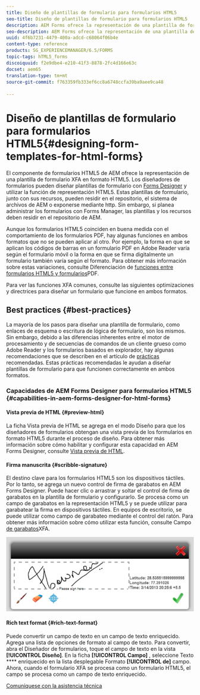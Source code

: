 ```yaml
---
title: Diseño de plantillas de formulario para formularios HTML5
seo-title: Diseño de plantillas de formulario para formularios HTML5
description: AEM Forms ofrece la representación de una plantilla de formulario XFA en formato HTML5. Los diseñadores de formularios pueden diseñar plantillas de formulario con Designer y utilizar la capacidad de representación HTML5.
seo-description: AEM Forms ofrece la representación de una plantilla de formulario XFA en formato HTML5. Los diseñadores de formularios pueden diseñar plantillas de formulario con Designer y utilizar la capacidad de representación HTML5.
uuid: 4f6b7231-4479-400a-adcd-c68064f06b4e
content-type: reference
products: SG_EXPERIENCEMANAGER/6.5/FORMS
topic-tags: hTML5_forms
discoiquuid: f2e9dbe4-e210-41f3-8878-2fc4d166e63c
docset: aem65
translation-type: tm+mt
source-git-commit: f763359fb333ef6cc8a6748ccfa39ba9aee9ca48

---
```



# Diseño de plantillas de formulario para formularios HTML5{#designing-form-templates-for-html-forms}

El componente de formularios HTML5 de AEM ofrece la representación de una plantilla de formulario XFA en formato HTML5. Los diseñadores de formularios pueden diseñar plantillas de formulario con [Forms Designer](https://www.adobe.com/go/learn_aemforms_designer_63) y utilizar la función de representación HTML5. Estas plantillas de formulario, junto con sus recursos, pueden residir en el repositorio, el sistema de archivos de AEM o exponerse mediante http. Sin embargo, si planea administrar los formularios con Forms Manager, las plantillas y los recursos deben residir en el repositorio de AEM.

Aunque los formularios HTML5 coinciden en buena medida con el comportamiento de los formularios PDF, hay algunas funciones en ambos formatos que no se pueden aplicar al otro. Por ejemplo, la forma en que se aplican los códigos de barras en un formulario PDF en Adobe Reader varía según el formulario móvil o la forma en que se firma digitalmente un formulario también varía según el formato. Para obtener más información sobre estas variaciones, consulte Diferenciación de [funciones entre formularios HTML5 y formularios](../../forms/using/feature-differentiation-html5-forms-pdf-forms.md)PDF.

Para ver las funciones XFA comunes, consulte las siguientes optimizaciones y directrices para diseñar un formulario que funcione en ambos formatos.

## Best practices {#best-practices}

La mayoría de los pasos para diseñar una plantilla de formulario, como enlaces de esquema o escritura de lógica de formulario, son los mismos. Sin embargo, debido a las diferencias inherentes entre el motor de procesamiento y de secuencias de comandos de un cliente grueso como Adobe Reader y los formularios basados en explorador, hay algunas recomendaciones que se describen en el artículo de [prácticas](/help/forms/using/design-accessible-html5-forms.md) recomendadas. Estas prácticas recomendadas le ayudan a diseñar plantillas de formulario para que funcionen correctamente en ambos formatos.

### Capacidades de AEM Forms Designer para formularios HTML5 {#capabilities-in-aem-forms-designer-for-html-forms}

#### Vista previa de HTML {#preview-html}

La ficha Vista previa de HTML se agrega en el modo Diseño para que los diseñadores de formularios obtengan una vista previa de los formularios en formato HTML5 durante el proceso de diseño. Para obtener más información sobre cómo habilitar y configurar esta capacidad en AEM Forms Designer, consulte [Vista previa de HTML](../../forms/using/preview-xdp-forms-html.md).

#### Firma manuscrita {#scribble-signature}

El destino clave para los formularios HTML5 son los dispositivos táctiles. Por lo tanto, se agrega un nuevo control de firma de garabatos en AEM Forms Designer. Puede hacer clic o arrastrar y soltar el control de firma de garabatos en la plantilla de formulario y configurarlo. Se procesa como un campo de garabatos en la representación HTML5 y se puede utilizar para garabatear la firma en dispositivos táctiles. En equipos de escritorio, se puede utilizar como campo de garabateo mediante el control del ratón. Para obtener más información sobre cómo utilizar esta función, consulte Campo [de garabatos](../../forms/using/scribble-signature.md)XFA.

![4](assets/4.png)

#### Rich text format {#rich-text-format}

Puede convertir un campo de texto en un campo de texto enriquecido. Agrega una lista de opciones de formato al campo de texto. Para convertir, abra el Diseñador de formularios, toque el campo de texto en la vista **[!UICONTROL Diseño]**. En la ficha **[!UICONTROL Campo]** , seleccione Texto **** enriquecido en la lista desplegable Formato **[!UICONTROL de]** campo. Ahora, cuando el formulario XFA se procesa como un formulario HTML5, el campo se procesa como un campo de texto enriquecido.

[Comuníquese con la asistencia técnica](https://www.adobe.com/account/sign-in.supportportal.html)

